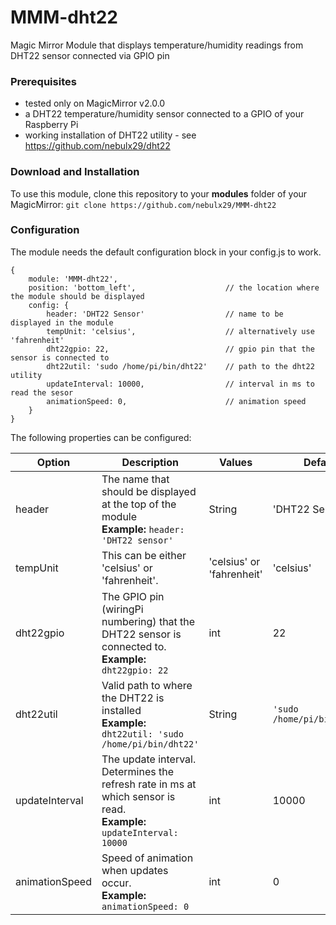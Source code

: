 # MMM-dht22
Magic Mirror Module that displays temperature/humidity readings from DHT22 sensor connected via GPIO pin

### Prerequisites

- tested only on MagicMirror v2.0.0
- a DHT22 temperature/humidity sensor connected to a GPIO of your Raspberry Pi
- working installation of DHT22 utility - see https://github.com/nebulx29/dht22


### Download and Installation 

To use this module, clone this repository to your __modules__ folder of your MagicMirror: `git clone https://github.com/nebulx29/MMM-dht22`


### Configuration

The module needs the default configuration block in your config.js to work.

```
{
	module: 'MMM-dht22',
	position: 'bottom_left',                    // the location where the module should be displayed
	config: {
		header: 'DHT22 Sensor'                  // name to be displayed in the module
		tempUnit: 'celsius',                    // alternatively use  'fahrenheit'
		dht22gpio: 22,                          // gpio pin that the sensor is connected to
		dht22util: 'sudo /home/pi/bin/dht22'    // path to the dht22 utility
		updateInterval: 10000,                  // interval in ms to read the sesor
		animationSpeed: 0,                      // animation speed
	}
}
```

The following properties can be configured:

|Option|Description|Values|Default|
|---|---|---|---|
|header|The name that should be displayed at the top of the module<br>**Example:** `header: 'DHT22 sensor'`|String|'DHT22 Sensor'|
|tempUnit|This can be either 'celsius' or 'fahrenheit'.<br>|'celsius' or 'fahrenheit'|'celsius'|
|dht22gpio|The GPIO pin (wiringPi numbering) that the DHT22 sensor is connected to.<br>**Example:** `dht22gpio: 22`|int|22|
|dht22util|Valid path to where the DHT22 is installed<br>**Example:** `dht22util: 'sudo /home/pi/bin/dht22'`|String|`'sudo /home/pi/bin/dht22'`|
|updateInterval|The update interval. Determines the refresh rate in ms at which sensor is read.<br>**Example:** `updateInterval: 10000`|int|10000|
|animationSpeed|Speed of animation when updates occur.<br>**Example:** `animationSpeed: 0`|int|0|
